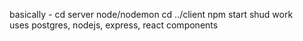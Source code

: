 basically -
cd server
node/nodemon 
cd ../client
npm start
shud work
<br>
uses postgres, nodejs, express, react components
